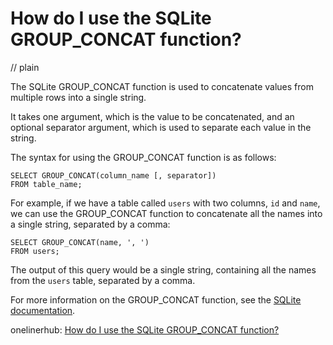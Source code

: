 # How do I use the SQLite GROUP_CONCAT function?
// plain

The SQLite GROUP_CONCAT function is used to concatenate values from multiple rows into a single string.

It takes one argument, which is the value to be concatenated, and an optional separator argument, which is used to separate each value in the string.

The syntax for using the GROUP_CONCAT function is as follows:

```
SELECT GROUP_CONCAT(column_name [, separator])
FROM table_name;
```

For example, if we have a table called `users` with two columns, `id` and `name`, we can use the GROUP_CONCAT function to concatenate all the names into a single string, separated by a comma:

```
SELECT GROUP_CONCAT(name, ', ')
FROM users;
```

The output of this query would be a single string, containing all the names from the `users` table, separated by a comma.

For more information on the GROUP_CONCAT function, see the [SQLite documentation](https://www.sqlite.org/lang_aggfunc.html#groupconcat).

onelinerhub: [How do I use the SQLite GROUP_CONCAT function?](https://onelinerhub.com/sqlite/how-do-i-use-the-sqlite-group-concat-function)